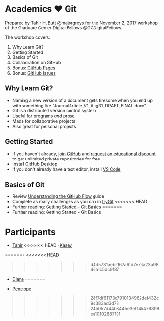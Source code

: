 # Academics :heart: Git

Prepared by Tahir H. Butt @majorgreys for the November 2, 2017 workshop of
the Graduate Center Digital Fellows @GCDigitalFellows.

The workshop covers:

1. Why Learn Git?
2. Getting Started
3. Basics of Git
4. Collaboration on GitHub
5. Bonus: [GitHub Pages](https://guides.github.com/features/pages/)
6. Bonus: [GitHub Issues](https://guides.github.com/features/issues/)

## Why Learn Git?

- Naming a new version of a document gets tiresome when you end up with
  something like "JournalArticle_V1_Aug31_DRAFT_FINAL.docx"
- Git is a distributed version control system
- Useful for programs *and* prose
- Made for collaborative projects 
- Also great for personal projects

## Getting Started

- If you haven't already, [join GitHub](https://github.com/join) and [request
  an educational discount](https://education.github.com/discount_requests/new) to get unlimited private repositories for free
- Install [GitHub Desktop](https://desktop.github.com/) 
- If you don't already have a text editor, install [VS Code](https://code.visualstudio.com/)

## Basics of Git

- Review [Understanding the GitHub Flow](https://guides.github.com/introduction/flow/) guide
- Complete as many challenges as you can in [tryGit](https://try.github.io/)
<<<<<<< HEAD
- Further reading: [Getting Started - Git Basics](https://git-scm.com/book/en/v2/Getting-Started-Git-Basics)
=======
- Further reading: [Getting Started - Git Basics](https://git-scm.com/book/en/v2/Getting-Started-Git-Basics)

# Participants

- [Tahir](tahir.md)
<<<<<<< HEAD
-[Kasey](kasey.md)

=======
<<<<<<< HEAD
>>>>>>> d4d5731aebe167a6fd7e76a23a9846a1c5dc9f87
- [Diane](diane.md)
=======

- [Penelope](penelope.md)
>>>>>>> 28f7df61173c7910134962def432c9d383ad3d73
>>>>>>> 245057d44b8445e3ef145476899ea10102887191
